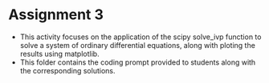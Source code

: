 # Assignment 3
  - This activity focuses on the application of the scipy solve_ivp function to solve a system of ordinary differential 
      equations, along with ploting the results using matplotlib. 
  - This folder contains the coding prompt provided to students along with the corresponding solutions. 
